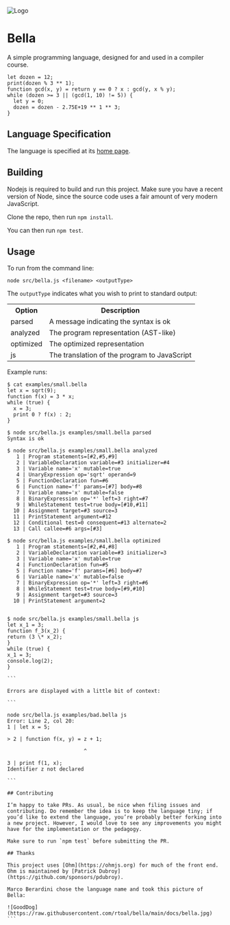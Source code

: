 ![Logo](https://raw.githubusercontent.com/rtoal/bella/main/docs/bellalogo.png)

# Bella

A simple programming language, designed for and used in a compiler course.

```
let dozen = 12;
print(dozen % 3 ** 1);
function gcd(x, y) = return y == 0 ? x : gcd(y, x % y);
while (dozen >= 3 || (gcd(1, 10) != 5)) {
  let y = 0;
  dozen = dozen - 2.75E+19 ** 1 ** 3;
}
```

## Language Specification

The language is specified at its [home page](https://cs.lmu.edu/~ray/notes/bella/).

## Building

Nodejs is required to build and run this project. Make sure you have a recent version of Node, since the source code uses a fair amount of very modern JavaScript.

Clone the repo, then run `npm install`.

You can then run `npm test`.

## Usage

To run from the command line:

```
node src/bella.js <filename> <outputType>
```

The `outputType` indicates what you wish to print to standard output:

<table>
<tr><th>Option</th><th>Description</th></tr>
<tr><td>parsed</td><td>A message indicating the syntax is ok</td></tr>
<tr><td>analyzed</td><td>The program representation (AST-like)</td></tr>
<tr><td>optimized</td><td>The optimized representation</td></tr>
<tr><td>js</td><td>The translation of the program to JavaScript</td></tr>
</table>

Example runs:

```
$ cat examples/small.bella
let x = sqrt(9);
function f(x) = 3 * x;
while (true) {
  x = 3;
  print 0 ? f(x) : 2;
}
```

```
$ node src/bella.js examples/small.bella parsed
Syntax is ok
```

```
$ node src/bella.js examples/small.bella analyzed
   1 | Program statements=[#2,#5,#9]
   2 | VariableDeclaration variable=#3 initializer=#4
   3 | Variable name='x' mutable=true
   4 | UnaryExpression op='sqrt' operand=9
   5 | FunctionDeclaration fun=#6
   6 | Function name='f' params=[#7] body=#8
   7 | Variable name='x' mutable=false
   8 | BinaryExpression op='*' left=3 right=#7
   9 | WhileStatement test=true body=[#10,#11]
  10 | Assignment target=#3 source=3
  11 | PrintStatement argument=#12
  12 | Conditional test=0 consequent=#13 alternate=2
  13 | Call callee=#6 args=[#3]
```

```
$ node src/bella.js examples/small.bella optimized
   1 | Program statements=[#2,#4,#8]
   2 | VariableDeclaration variable=#3 initializer=3
   3 | Variable name='x' mutable=true
   4 | FunctionDeclaration fun=#5
   5 | Function name='f' params=[#6] body=#7
   6 | Variable name='x' mutable=false
   7 | BinaryExpression op='*' left=3 right=#6
   8 | WhileStatement test=true body=[#9,#10]
   9 | Assignment target=#3 source=3
  10 | PrintStatement argument=2
```

````

$ node src/bella.js examples/small.bella js
let x_1 = 3;
function f_3(x_2) {
return (3 \* x_2);
}
while (true) {
x_1 = 3;
console.log(2);
}

```

Errors are displayed with a little bit of context:

```

node src/bella.js examples/bad.bella js
Error: Line 2, col 20:
1 | let x = 5;

> 2 | function f(x, y) = z + 1;

                         ^

3 | print f(1, x);
Identifier z not declared

```

## Contributing

I’m happy to take PRs. As usual, be nice when filing issues and contributing. Do remember the idea is to keep the language tiny; if you’d like to extend the language, you’re probably better forking into a new project. However, I would love to see any improvements you might have for the implementation or the pedagogy.

Make sure to run `npm test` before submitting the PR.

## Thanks

This project uses [Ohm](https://ohmjs.org) for much of the front end. Ohm is maintained by [Patrick Dubroy](https://github.com/sponsors/pdubroy).

Marco Berardini chose the language name and took this picture of Bella:

![GoodDog](https://raw.githubusercontent.com/rtoal/bella/main/docs/bella.jpg)
```
````
